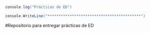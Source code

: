  ```csharp
console.log("Prácticas de ED")
 ```
```csharp
console.WriteLine("******************************************")
 ```
#Repositorio para entregar prácticas de ED
